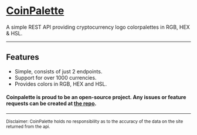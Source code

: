 # [CoinPalette](https://www.coinpalette.com/) 

A simple REST API providing cryptocurrency logo colorpalettes in RGB, HEX & HSL.

___

## Features
- Simple, consists of just 2 endpoints.
- Support for over 1000 currencies.
- Provides colors in RGB, HEX and HSL.

#### Coinpalette is proud to be an open-source project. Any issues or feature requests can be created at [the repo](https://github.com/strawberrysunset/coinpalette/).

___ 

<sub>Disclaimer: CoinPalette holds no responsibility as to the accuracy of the data on the site returned from the api.</sub>

